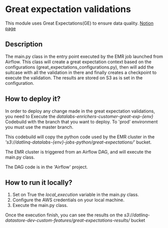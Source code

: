 # Great expectation validations

This module uses Great Expectations(GE) to ensure data quality. [Notion page](https://www.notion.so/roamler/Data-Quality-Great-expectations-610002a0a3714c33902766b63dcdacb0)

## Description

The main.py class in the entry point executed by the EMR job launched from Airflow.
This class will create a great expectation context based on the configurations (great_expectations_configurations.py),
then will add the suitcase with all the validation in there and finally creates a checkpoint to execute the validation.
The results are stored on S3 as is set in the configuration.


## How to deploy it?
In order to deploy any change made in the great expectation validations, you need to Execute the 
*datalabs-enrichers-customer-great-exp-{env}* Codebuild with the branch that you want to deploy. 
To 'prod' environment you must use the master branch.
   
This codebuild will copy the python code used by the EMR cluster in the 
*'s3://datlinq-datalabs-{env}-jobs-python/great-expectations/'* bucket.

The EMR cluster is triggered from an Airflow DAG, and will execute the main.py class. 

The DAG code is in the 'Airflow' project.

## How to run it locally?
1. Set on True the *local_execution* variable in the main.py class.
2. Configure the AWS credentials on your local machine.
3. Execute the  main.py class.

Once the execution finish, you can see the results on the 
*s3://datlinq-datastore-dev-custom-features/great-expectations-results/* bucket
